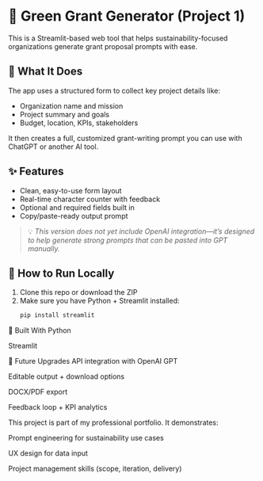 # 🌱 Green Grant Generator (Project 1)

This is a Streamlit-based web tool that helps sustainability-focused organizations generate grant proposal prompts with ease.

## 🧰 What It Does

The app uses a structured form to collect key project details like:
- Organization name and mission
- Project summary and goals
- Budget, location, KPIs, stakeholders

It then creates a full, customized grant-writing prompt you can use with ChatGPT or another AI tool.

## ✨ Features

- Clean, easy-to-use form layout
- Real-time character counter with feedback
- Optional and required fields built in
- Copy/paste-ready output prompt

> 💡 *This version does not yet include OpenAI integration—it’s designed to help generate strong prompts that can be pasted into GPT manually.*

## 🚀 How to Run Locally

1. Clone this repo or download the ZIP
2. Make sure you have Python + Streamlit installed:
   ```bash
   pip install streamlit
🎯 Built With
Python

Streamlit

🔄 Future Upgrades
API integration with OpenAI GPT

Editable output + download options

DOCX/PDF export

Feedback loop + KPI analytics

This project is part of my professional portfolio. It demonstrates:

Prompt engineering for sustainability use cases

UX design for data input

Project management skills (scope, iteration, delivery)